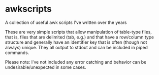 # awkscripts
A collection of useful awk scripts I've written over the years

These are very simple scripts that allow manipulation of table-type files, that is, 
files that are delimited (tab, e.g.) and that have a row/column type structure and generally
have an identifier key that is often (though not always) unique. They all output to stdout 
and can be included in piped commands.

Please note: I've not included any error catching and behavior can be undesirable/unexpected
             in some cases.
